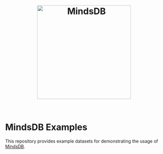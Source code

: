<h1 align="center">
	<img width="300" src="https://github.com/mindsdb/mindsdb_native/blob/stable/assets/MindsDBColorPurp@3x.png?raw=true" alt="MindsDB">
	<br>
	<br>
</h1>

# MindsDB Examples

This repository provides example datasets for demonstrating the usage of [MindsDB](https://www.mindsdb.com/).

